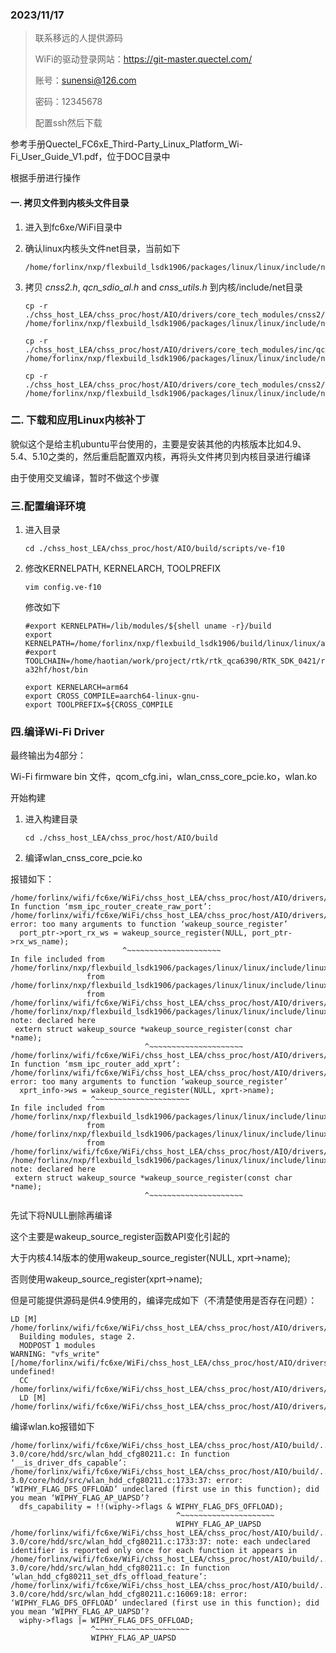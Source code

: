 ### 2023/11/17

> 联系移远的人提供源码
>
> WiFi的驱动登录网站：https://git-master.quectel.com/
>
> 账号：sunensi@126.com
>
> 密码：12345678
>
> 配置ssh然后下载



参考手册Quectel_FC6xE_Third-Party_Linux_Platform_Wi-Fi_User_Guide_V1.pdf，位于DOC目录中

根据手册进行操作

#### 一. 拷贝文件到内核头文件目录

1. 进入到fc6xe/WiFi目录中

2. 确认linux内核头文件net目录，当前如下

   ```shell
   /home/forlinx/nxp/flexbuild_lsdk1906/packages/linux/linux/include/net
   ```

3. 拷贝 *cnss2.h*, *qcn_sdio_al.h* and *cnss_utils.h* 到内核/include/net目录

   ```
   cp -r ./chss_host_LEA/chss_proc/host/AIO/drivers/core_tech_modules/cnss2/cnss2.h /home/forlinx/nxp/flexbuild_lsdk1906/packages/linux/linux/include/net
   ```
   ```
   cp -r ./chss_host_LEA/chss_proc/host/AIO/drivers/core_tech_modules/inc/qcn_sdio_al.h /home/forlinx/nxp/flexbuild_lsdk1906/packages/linux/linux/include/net
   ```
   ```
   cp -r ./chss_host_LEA/chss_proc/host/AIO/drivers/core_tech_modules/cnss2/cnss2.h /home/forlinx/nxp/flexbuild_lsdk1906/packages/linux/linux/include/net
   ```

### 二. 下载和应用Linux内核补丁

貌似这个是给主机ubuntu平台使用的，主要是安装其他的内核版本比如4.9、5.4、5.10之类的，然后重启配置双内核，再将头文件拷贝到内核目录进行编译

由于使用交叉编译，暂时不做这个步骤



### 三.配置编译环境

1. 进入目录

   ```
   cd ./chss_host_LEA/chss_proc/host/AIO/build/scripts/ve-f10
   ```

2. 修改KERNELPATH, KERNELARCH, TOOLPREFIX

   ```
   vim config.ve-f10
   ```

   修改如下

   ```
   #export KERNELPATH=/lib/modules/${shell uname -r}/build
   export KERNELPATH=/home/forlinx/nxp/flexbuild_lsdk1906/build/linux/linux/arm64/LS/output/master
   #export TOOLCHAIN=/home/haotian/work/project/rtk/rtk_qca6390/RTK_SDK_0421/rtk_linuxSDK/output-a32hf/host/bin
   
   export KERNELARCH=arm64
   export CROSS_COMPILE=aarch64-linux-gnu-
   export TOOLPREFIX=${CROSS_COMPILE
   ```





### 四.编译Wi-Fi Driver

最终输出为4部分：

Wi-Fi firmware bin 文件，qcom_cfg.ini，wlan_cnss_core_pcie.ko，wlan.ko

开始构建

1. 进入构建目录

   ```
   cd ./chss_host_LEA/chss_proc/host/AIO/build
   ```

2. 编译wlan_cnss_core_pcie.ko

   

报错如下：

```
/home/forlinx/wifi/fc6xe/WiFi/chss_host_LEA/chss_proc/host/AIO/drivers/core_tech_modules/./ipc_router/ipc_router_core.c: In function ‘msm_ipc_router_create_raw_port’:
/home/forlinx/wifi/fc6xe/WiFi/chss_host_LEA/chss_proc/host/AIO/drivers/core_tech_modules/./ipc_router/ipc_router_core.c:1359:25: error: too many arguments to function ‘wakeup_source_register’
  port_ptr->port_rx_ws = wakeup_source_register(NULL, port_ptr->rx_ws_name);
                         ^~~~~~~~~~~~~~~~~~~~~~
In file included from /home/forlinx/nxp/flexbuild_lsdk1906/packages/linux/linux/include/linux/device.h:984:0,
                 from /home/forlinx/nxp/flexbuild_lsdk1906/packages/linux/linux/include/linux/platform_device.h:14,
                 from /home/forlinx/wifi/fc6xe/WiFi/chss_host_LEA/chss_proc/host/AIO/drivers/core_tech_modules/./ipc_router/ipc_router_core.c:25:
/home/forlinx/nxp/flexbuild_lsdk1906/packages/linux/linux/include/linux/pm_wakeup.h:98:30: note: declared here
 extern struct wakeup_source *wakeup_source_register(const char *name);
                              ^~~~~~~~~~~~~~~~~~~~~~
/home/forlinx/wifi/fc6xe/WiFi/chss_host_LEA/chss_proc/host/AIO/drivers/core_tech_modules/./ipc_router/ipc_router_core.c: In function ‘msm_ipc_router_add_xprt’:
/home/forlinx/wifi/fc6xe/WiFi/chss_host_LEA/chss_proc/host/AIO/drivers/core_tech_modules/./ipc_router/ipc_router_core.c:4128:18: error: too many arguments to function ‘wakeup_source_register’
  xprt_info->ws = wakeup_source_register(NULL, xprt->name);
                  ^~~~~~~~~~~~~~~~~~~~~~
In file included from /home/forlinx/nxp/flexbuild_lsdk1906/packages/linux/linux/include/linux/device.h:984:0,
                 from /home/forlinx/nxp/flexbuild_lsdk1906/packages/linux/linux/include/linux/platform_device.h:14,
                 from /home/forlinx/wifi/fc6xe/WiFi/chss_host_LEA/chss_proc/host/AIO/drivers/core_tech_modules/./ipc_router/ipc_router_core.c:25:
/home/forlinx/nxp/flexbuild_lsdk1906/packages/linux/linux/include/linux/pm_wakeup.h:98:30: note: declared here
 extern struct wakeup_source *wakeup_source_register(const char *name);
                              ^~~~~~~~~~~~~~~~~~~~~~
```

先试下将NULL删除再编译

这个主要是wakeup_source_register函数API变化引起的

大于内核4.14版本的使用wakeup_source_register(NULL, xprt->name);

否则使用wakeup_source_register(xprt->name);

但是可能提供源码是供4.9使用的，编译完成如下（不清楚使用是否存在问题）：

```
LD [M]  /home/forlinx/wifi/fc6xe/WiFi/chss_host_LEA/chss_proc/host/AIO/drivers/core_tech_modules/wlan_cnss_core_pcie.o
  Building modules, stage 2.
  MODPOST 1 modules
WARNING: "vfs_write" [/home/forlinx/wifi/fc6xe/WiFi/chss_host_LEA/chss_proc/host/AIO/drivers/core_tech_modules/wlan_cnss_core_pcie.ko] undefined!
  CC      /home/forlinx/wifi/fc6xe/WiFi/chss_host_LEA/chss_proc/host/AIO/drivers/core_tech_modules/wlan_cnss_core_pcie.mod.o
  LD [M]  /home/forlinx/wifi/fc6xe/WiFi/chss_host_LEA/chss_proc/host/AIO/drivers/core_tech_modules/wlan_cnss_core_pcie.ko

```



编译wlan.ko报错如下

```
/home/forlinx/wifi/fc6xe/WiFi/chss_host_LEA/chss_proc/host/AIO/build/../drivers/qcacld-3.0/core/hdd/src/wlan_hdd_cfg80211.c: In function ‘__is_driver_dfs_capable’:
/home/forlinx/wifi/fc6xe/WiFi/chss_host_LEA/chss_proc/host/AIO/build/../drivers/qcacld-3.0/core/hdd/src/wlan_hdd_cfg80211.c:1733:37: error: ‘WIPHY_FLAG_DFS_OFFLOAD’ undeclared (first use in this function); did you mean ‘WIPHY_FLAG_AP_UAPSD’?
  dfs_capability = !!(wiphy->flags & WIPHY_FLAG_DFS_OFFLOAD);
                                     ^~~~~~~~~~~~~~~~~~~~~~
                                     WIPHY_FLAG_AP_UAPSD
/home/forlinx/wifi/fc6xe/WiFi/chss_host_LEA/chss_proc/host/AIO/build/../drivers/qcacld-3.0/core/hdd/src/wlan_hdd_cfg80211.c:1733:37: note: each undeclared identifier is reported only once for each function it appears in
/home/forlinx/wifi/fc6xe/WiFi/chss_host_LEA/chss_proc/host/AIO/build/../drivers/qcacld-3.0/core/hdd/src/wlan_hdd_cfg80211.c: In function ‘wlan_hdd_cfg80211_set_dfs_offload_feature’:
/home/forlinx/wifi/fc6xe/WiFi/chss_host_LEA/chss_proc/host/AIO/build/../drivers/qcacld-3.0/core/hdd/src/wlan_hdd_cfg80211.c:16069:18: error: ‘WIPHY_FLAG_DFS_OFFLOAD’ undeclared (first use in this function); did you mean ‘WIPHY_FLAG_AP_UAPSD’?
  wiphy->flags |= WIPHY_FLAG_DFS_OFFLOAD;
                  ^~~~~~~~~~~~~~~~~~~~~~
                  WIPHY_FLAG_AP_UAPSD
```













